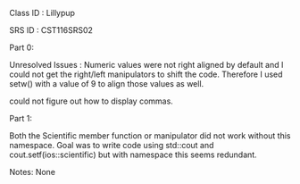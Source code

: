 Class ID : Lillypup

SRS ID : CST116SRS02


Part 0:

Unresolved Issues : Numeric values were not right aligned by default and I could not get the right/left manipulators to shift 
the code. Therefore I used setw() with a value of 9 to align those values as well.

could not figure out how to display commas.


Part 1:

Both the Scientific member function or manipulator did not work without this namespace. 
Goal was to write code using std::cout and cout.setf(ios::scientific) but with namespace this seems redundant.  


Notes: None

